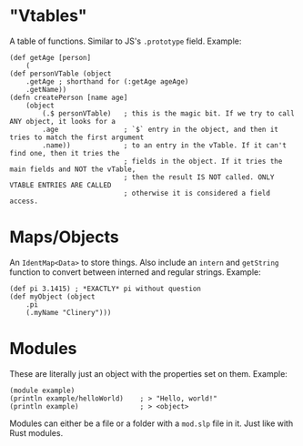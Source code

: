 # "Vtables"
A table of functions. Similar to JS's `.prototype` field.
Example:
```simplelisp
(def getAge [person]
    (
(def personVTable (object
    .getAge ; shorthand for (:getAge ageAge)
    .getName))
(defn createPerson [name age]
    (object
        (.$ personVTable)   ; this is the magic bit. If we try to call ANY object, it looks for a
        .age                ; `$` entry in the object, and then it tries to match the first argument
        .name))             ; to an entry in the vTable. If it can't find one, then it tries the
                            ; fields in the object. If it tries the main fields and NOT the vTable,
                            ; then the result IS NOT called. ONLY VTABLE ENTRIES ARE CALLED
                            ; otherwise it is considered a field access.
```


# Maps/Objects
An `IdentMap<Data>` to store things. Also include an `intern` and `getString` function to convert
between interned and regular strings.
Example:
```simplelisp
(def pi 3.1415) ; *EXACTLY* pi without question
(def myObject (object
    .pi
    (.myName "Clinery")))
```


# Modules
These are literally just an object with the properties set on them.
Example:
```simplelisp
(module example)
(println example/helloWorld)    ; > "Hello, world!"
(println example)               ; > <object>
```

Modules can either be a file or a folder with a `mod.slp` file in it. Just like with Rust modules.
